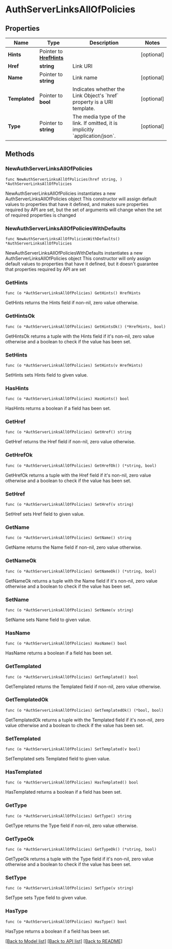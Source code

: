 # AuthServerLinksAllOfPolicies

## Properties

Name | Type | Description | Notes
------------ | ------------- | ------------- | -------------
**Hints** | Pointer to [**HrefHints**](HrefHints.md) |  | [optional] 
**Href** | **string** | Link URI | 
**Name** | Pointer to **string** | Link name | [optional] 
**Templated** | Pointer to **bool** | Indicates whether the Link Object&#39;s &#x60;href&#x60; property is a URI template. | [optional] 
**Type** | Pointer to **string** | The media type of the link. If omitted, it is implicitly &#x60;application/json&#x60;. | [optional] 

## Methods

### NewAuthServerLinksAllOfPolicies

`func NewAuthServerLinksAllOfPolicies(href string, ) *AuthServerLinksAllOfPolicies`

NewAuthServerLinksAllOfPolicies instantiates a new AuthServerLinksAllOfPolicies object
This constructor will assign default values to properties that have it defined,
and makes sure properties required by API are set, but the set of arguments
will change when the set of required properties is changed

### NewAuthServerLinksAllOfPoliciesWithDefaults

`func NewAuthServerLinksAllOfPoliciesWithDefaults() *AuthServerLinksAllOfPolicies`

NewAuthServerLinksAllOfPoliciesWithDefaults instantiates a new AuthServerLinksAllOfPolicies object
This constructor will only assign default values to properties that have it defined,
but it doesn't guarantee that properties required by API are set

### GetHints

`func (o *AuthServerLinksAllOfPolicies) GetHints() HrefHints`

GetHints returns the Hints field if non-nil, zero value otherwise.

### GetHintsOk

`func (o *AuthServerLinksAllOfPolicies) GetHintsOk() (*HrefHints, bool)`

GetHintsOk returns a tuple with the Hints field if it's non-nil, zero value otherwise
and a boolean to check if the value has been set.

### SetHints

`func (o *AuthServerLinksAllOfPolicies) SetHints(v HrefHints)`

SetHints sets Hints field to given value.

### HasHints

`func (o *AuthServerLinksAllOfPolicies) HasHints() bool`

HasHints returns a boolean if a field has been set.

### GetHref

`func (o *AuthServerLinksAllOfPolicies) GetHref() string`

GetHref returns the Href field if non-nil, zero value otherwise.

### GetHrefOk

`func (o *AuthServerLinksAllOfPolicies) GetHrefOk() (*string, bool)`

GetHrefOk returns a tuple with the Href field if it's non-nil, zero value otherwise
and a boolean to check if the value has been set.

### SetHref

`func (o *AuthServerLinksAllOfPolicies) SetHref(v string)`

SetHref sets Href field to given value.


### GetName

`func (o *AuthServerLinksAllOfPolicies) GetName() string`

GetName returns the Name field if non-nil, zero value otherwise.

### GetNameOk

`func (o *AuthServerLinksAllOfPolicies) GetNameOk() (*string, bool)`

GetNameOk returns a tuple with the Name field if it's non-nil, zero value otherwise
and a boolean to check if the value has been set.

### SetName

`func (o *AuthServerLinksAllOfPolicies) SetName(v string)`

SetName sets Name field to given value.

### HasName

`func (o *AuthServerLinksAllOfPolicies) HasName() bool`

HasName returns a boolean if a field has been set.

### GetTemplated

`func (o *AuthServerLinksAllOfPolicies) GetTemplated() bool`

GetTemplated returns the Templated field if non-nil, zero value otherwise.

### GetTemplatedOk

`func (o *AuthServerLinksAllOfPolicies) GetTemplatedOk() (*bool, bool)`

GetTemplatedOk returns a tuple with the Templated field if it's non-nil, zero value otherwise
and a boolean to check if the value has been set.

### SetTemplated

`func (o *AuthServerLinksAllOfPolicies) SetTemplated(v bool)`

SetTemplated sets Templated field to given value.

### HasTemplated

`func (o *AuthServerLinksAllOfPolicies) HasTemplated() bool`

HasTemplated returns a boolean if a field has been set.

### GetType

`func (o *AuthServerLinksAllOfPolicies) GetType() string`

GetType returns the Type field if non-nil, zero value otherwise.

### GetTypeOk

`func (o *AuthServerLinksAllOfPolicies) GetTypeOk() (*string, bool)`

GetTypeOk returns a tuple with the Type field if it's non-nil, zero value otherwise
and a boolean to check if the value has been set.

### SetType

`func (o *AuthServerLinksAllOfPolicies) SetType(v string)`

SetType sets Type field to given value.

### HasType

`func (o *AuthServerLinksAllOfPolicies) HasType() bool`

HasType returns a boolean if a field has been set.


[[Back to Model list]](../README.md#documentation-for-models) [[Back to API list]](../README.md#documentation-for-api-endpoints) [[Back to README]](../README.md)


